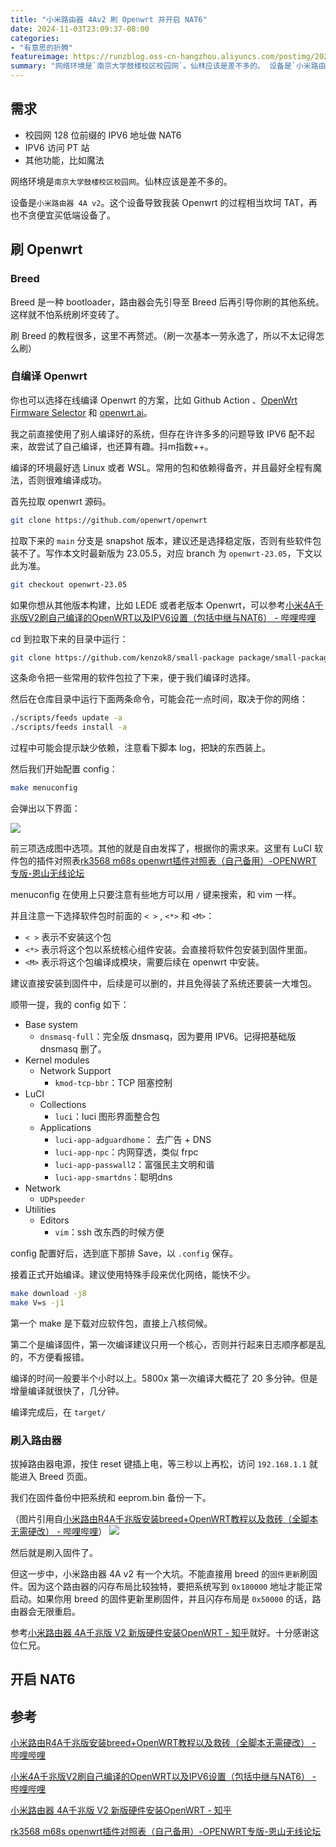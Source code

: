 ```yaml
---
title: "小米路由器 4Av2 刷 Openwrt 并开启 NAT6"
date: 2024-11-03T23:09:37-08:00
categories: 
- "有意思的折腾"
featureimage: https://runzblog.oss-cn-hangzhou.aliyuncs.com/postimg/202411032345328.png
summary: "网络环境是`南京大学鼓楼校区校园网`。仙林应该是差不多的。 设备是`小米路由器 4A v2`。这个设备导致我装 Openwrt 的过程相当坎坷 TAT，再也不贪便宜买低端设备了。 Breed 是一种 ..."
---
```



## 需求
- 校园网 128 位前缀的 IPV6 地址做 NAT6
- IPV6 访问 PT 站
- 其他功能，比如魔法

网络环境是`南京大学鼓楼校区校园网`。仙林应该是差不多的。

设备是`小米路由器 4A v2`。这个设备导致我装 Openwrt 的过程相当坎坷 TAT，再也不贪便宜买低端设备了。

## 刷 Openwrt
### Breed
Breed 是一种 bootloader，路由器会先引导至 Breed 后再引导你刷的其他系统。这样就不怕系统刷坏变砖了。

刷 Breed 的教程很多，这里不再赘述。（刷一次基本一劳永逸了，所以不太记得怎么刷）

### 自编译 Openwrt
你也可以选择在线编译 Openwrt 的方案，比如 Github Action 、[OpenWrt Firmware Selector](https://firmware-selector.openwrt.org/) 和 [openwrt.ai](https://openwrt.ai)。

我之前直接使用了别人编译好的系统，但存在许许多多的问题导致 IPV6 配不起来，故尝试了自己编译，也还算有趣。抖m指数++。

编译的环境最好选 Linux 或者 WSL。常用的包和依赖得备齐，并且最好全程有魔法，否则很难编译成功。

首先拉取 openwrt 源码。

```bash
git clone https://github.com/openwrt/openwrt
```

拉取下来的 `main` 分支是 snapshot 版本，建议还是选择稳定版，否则有些软件包装不了。写作本文时最新版为 23.05.5，对应 branch 为 `openwrt-23.05`，下文以此为准。

```bash
git checkout openwrt-23.05
```

如果你想从其他版本构建，比如 LEDE 或者老版本 Openwrt，可以参考[小米4A千兆版V2刷自己编译的OpenWRT以及IPV6设置（包括中继与NAT6） - 哔哩哔哩](https://www.bilibili.com/read/cv23234832/)

cd 到拉取下来的目录中运行：

```bash
git clone https://github.com/kenzok8/small-package package/small-package
```

这条命令把一些常用的软件包拉了下来，便于我们编译时选择。

然后在仓库目录中运行下面两条命令，可能会花一点时间，取决于你的网络：

```bash
./scripts/feeds update -a
./scripts/feeds install -a
```

过程中可能会提示缺少依赖，注意看下脚本 log，把缺的东西装上。

然后我们开始配置 config：

```bash
make menuconfig
```

会弹出以下界面：

![](https://runzblog.oss-cn-hangzhou.aliyuncs.com/postimg/202411032345328.png)

前三项选成图中选项。其他的就是自由发挥了，根据你的需求来。这里有 LuCI 软件包的插件对照表[rk3568 m68s openwrt插件对照表（自己备用）-OPENWRT专版-恩山无线论坛](https://www.right.com.cn/forum/thread-8406571-1-1.html)

menuconfig 在使用上只要注意有些地方可以用 `/` 键来搜索，和 vim 一样。

并且注意一下选择软件包时前面的 `< >` , `<*>` 和 `<M>`：
- `< >` 表示不安装这个包
- `<*>` 表示将这个包以系统核心组件安装。会直接将软件包安装到固件里面。
- `<M>` 表示将这个包编译成模块，需要后续在 openwrt 中安装。

建议直接安装到固件中，后续是可以删的，并且免得装了系统还要装一大堆包。

顺带一提，我的 config 如下：

- Base system
	- `dnsmasq-full`：完全版 dnsmasq，因为要用 IPV6。记得把基础版 dnsmasq 删了。
- Kernel modules
	- Network Support
		- `kmod-tcp-bbr`：TCP 阻塞控制
- LuCI
	- Collections
		- `luci`：luci 图形界面整合包
	- Applications
		- `luci-app-adguardhome`： 去广告 + DNS
		- `luci-app-npc`：内网穿透，类似 frpc
		- `luci-app-passwall2`：富强民主文明和谐
		- `luci-app-smartdns`：聪明dns
- Network
	- `UDPspeeder`
- Utilities
	- Editors
		- `vim`：ssh 改东西的时候方便

config 配置好后，选到底下那排 Save，以 `.config` 保存。

接着正式开始编译。建议使用特殊手段来优化网络，能快不少。

```bash
make download -j8
make V=s -j1
```

第一个 make 是下载对应软件包，直接上八核伺候。

第二个是编译固件，第一次编译建议只用一个核心，否则并行起来日志顺序都是乱的，不方便看报错。

编译的时间一般要半个小时以上。5800x 第一次编译大概花了 20 多分钟。但是增量编译就很快了，几分钟。

编译完成后，在 `target/`

### 刷入路由器

拔掉路由器电源，按住 reset 键插上电，等三秒以上再松，访问 `192.168.1.1` 就能进入 Breed 页面。

我们在固件备份中把系统和 eeprom.bin 备份一下。

（图片引用自[小米路由R4A千兆版安装breed+OpenWRT教程以及救砖（全脚本无需硬改） - 哔哩哔哩](https://www.bilibili.com/read/cv25114361/)）
![](https://runzblog.oss-cn-hangzhou.aliyuncs.com/postimg/202411032348344.png)

然后就是刷入固件了。

但这一步中，小米路由器 4A v2 有一个大坑。不能直接用 breed 的`固件更新`刷固件。因为这个路由器的闪存布局比较独特，要把系统写到 `0x180000` 地址才能正常启动。如果你用 breed 的固件更新里刷固件，并且闪存布局是 `0x50000` 的话，路由器会无限重启。

参考[小米路由器 4A千兆版 V2 新版硬件安装OpenWRT - 知乎](https://zhuanlan.zhihu.com/p/680602138)就好。十分感谢这位仁兄。

## 开启 NAT6



## 参考
[小米路由R4A千兆版安装breed+OpenWRT教程以及救砖（全脚本无需硬改） - 哔哩哔哩](https://www.bilibili.com/read/cv25114361/)

[小米4A千兆版V2刷自己编译的OpenWRT以及IPV6设置（包括中继与NAT6） - 哔哩哔哩](https://www.bilibili.com/read/cv23234832/)

[小米路由器 4A千兆版 V2 新版硬件安装OpenWRT - 知乎](https://zhuanlan.zhihu.com/p/680602138)

[rk3568 m68s openwrt插件对照表（自己备用）-OPENWRT专版-恩山无线论坛](https://www.right.com.cn/forum/thread-8406571-1-1.html)